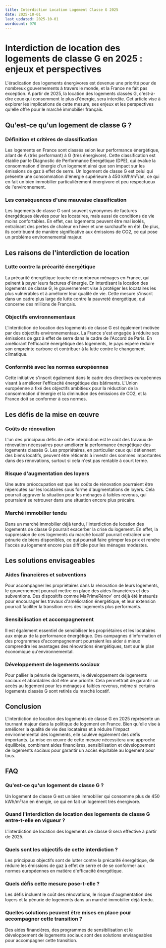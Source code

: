```yaml
---
title: Interdiction Location Logement Classe G 2025
date: 2025-10-01
last_updated: 2025-10-01
wordcount: 970
---
```


# Interdiction de location des logements de classe G en 2025 : enjeux et perspectives

L'éradication des logements énergivores est devenue une priorité pour de nombreux gouvernements à travers le monde, et la France ne fait pas exception. À partir de 2025, la location des logements classés G, c'est-à-dire ceux qui consomment le plus d'énergie, sera interdite. Cet article vise à explorer les implications de cette mesure, ses enjeux et les perspectives qu'elle offre pour le marché immobilier français.

## Qu'est-ce qu'un logement de classe G ?

### Définition et critères de classification

Les logements en France sont classés selon leur performance énergétique, allant de A (très performant) à G (très énergivore). Cette classification est établie par le Diagnostic de Performance Énergétique (DPE), qui évalue la consommation d'énergie d'un logement ainsi que son impact sur les émissions de gaz à effet de serre. Un logement de classe G est celui qui présente une consommation d'énergie supérieure à 450 kWh/m²/an, ce qui en fait un bien immobilier particulièrement énergivore et peu respectueux de l'environnement.

### Les conséquences d'une mauvaise classification

Les logements de classe G sont souvent synonymes de factures énergétiques élevées pour les locataires, mais aussi de conditions de vie moins confortables. En effet, ces logements peuvent être mal isolés, entraînant des pertes de chaleur en hiver et une surchauffe en été. De plus, ils contribuent de manière significative aux émissions de CO2, ce qui pose un problème environnemental majeur.

## Les raisons de l'interdiction de location

### Lutte contre la précarité énergétique

La précarité énergétique touche de nombreux ménages en France, qui peinent à payer leurs factures d'énergie. En interdisant la location des logements de classe G, le gouvernement vise à protéger les locataires les plus vulnérables et à améliorer leur qualité de vie. Cette mesure s'inscrit dans un cadre plus large de lutte contre la pauvreté énergétique, qui concerne des millions de Français.

### Objectifs environnementaux

L'interdiction de location des logements de classe G est également motivée par des objectifs environnementaux. La France s'est engagée à réduire ses émissions de gaz à effet de serre dans le cadre de l'Accord de Paris. En améliorant l'efficacité énergétique des logements, le pays espère réduire son empreinte carbone et contribuer à la lutte contre le changement climatique.

### Conformité avec les normes européennes

Cette initiative s'inscrit également dans le cadre des directives européennes visant à améliorer l'efficacité énergétique des bâtiments. L'Union européenne a fixé des objectifs ambitieux pour la réduction de la consommation d'énergie et la diminution des émissions de CO2, et la France doit se conformer à ces normes.

## Les défis de la mise en œuvre

### Coûts de rénovation

L'un des principaux défis de cette interdiction est le coût des travaux de rénovation nécessaires pour améliorer la performance énergétique des logements classés G. Les propriétaires, en particulier ceux qui détiennent des biens locatifs, peuvent être réticents à investir des sommes importantes dans des rénovations, surtout si cela n'est pas rentable à court terme.

### Risque d'augmentation des loyers

Une autre préoccupation est que les coûts de rénovation pourraient être répercutés sur les locataires sous forme d'augmentations de loyers. Cela pourrait aggraver la situation pour les ménages à faibles revenus, qui pourraient se retrouver dans une situation encore plus précaire.

### Marché immobilier tendu

Dans un marché immobilier déjà tendu, l'interdiction de location des logements de classe G pourrait exacerber la crise du logement. En effet, la suppression de ces logements du marché locatif pourrait entraîner une pénurie de biens disponibles, ce qui pourrait faire grimper les prix et rendre l'accès au logement encore plus difficile pour les ménages modestes.

## Les solutions envisageables

### Aides financières et subventions

Pour accompagner les propriétaires dans la rénovation de leurs logements, le gouvernement pourrait mettre en place des aides financières et des subventions. Des dispositifs comme MaPrimeRénov' ont déjà été instaurés pour encourager les travaux d'amélioration énergétique, et leur extension pourrait faciliter la transition vers des logements plus performants.

### Sensibilisation et accompagnement

Il est également essentiel de sensibiliser les propriétaires et les locataires aux enjeux de la performance énergétique. Des campagnes d'information et des programmes d'accompagnement pourraient les aider à mieux comprendre les avantages des rénovations énergétiques, tant sur le plan économique qu'environnemental.

### Développement de logements sociaux

Pour pallier la pénurie de logements, le développement de logements sociaux et abordables doit être une priorité. Cela permettrait de garantir un accès au logement pour les ménages à faibles revenus, même si certains logements classés G sont retirés du marché locatif.

## Conclusion

L'interdiction de location des logements de classe G en 2025 représente un tournant majeur dans la politique de logement en France. Bien qu'elle vise à améliorer la qualité de vie des locataires et à réduire l'impact environnemental des logements, elle soulève également des défis importants. La mise en œuvre de cette mesure nécessitera une approche équilibrée, combinant aides financières, sensibilisation et développement de logements sociaux pour garantir un accès équitable au logement pour tous.

## FAQ

### Qu'est-ce qu'un logement de classe G ?

Un logement de classe G est un bien immobilier qui consomme plus de 450 kWh/m²/an en énergie, ce qui en fait un logement très énergivore.

### Quand l'interdiction de location des logements de classe G entre-t-elle en vigueur ?

L'interdiction de location des logements de classe G sera effective à partir de 2025.

### Quels sont les objectifs de cette interdiction ?

Les principaux objectifs sont de lutter contre la précarité énergétique, de réduire les émissions de gaz à effet de serre et de se conformer aux normes européennes en matière d'efficacité énergétique.

### Quels défis cette mesure pose-t-elle ?

Les défis incluent le coût des rénovations, le risque d'augmentation des loyers et la pénurie de logements dans un marché immobilier déjà tendu.

### Quelles solutions peuvent être mises en place pour accompagner cette transition ?

Des aides financières, des programmes de sensibilisation et le développement de logements sociaux sont des solutions envisageables pour accompagner cette transition.